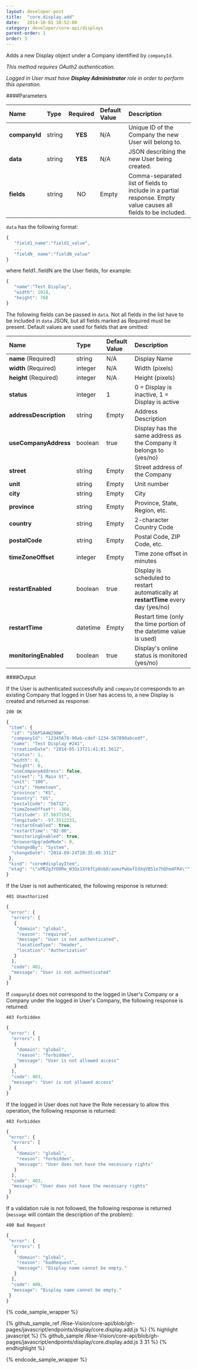 ```yaml
---
layout: developer-post
title:  "core.display.add"
date:   2014-10-01 10:52:00
category: developer/core-api/displays
parent-order: 1
order: 3
---
```


Adds a new Display object under a Company identified by `companyId`.

*This method requires OAuth2 authentication.*

*Logged in User must have __Display Administrator__ role in order to perform this operation.*

####Parameters

| Name    | Type   | Required | Default Value | Description |
|:--------|:-------|:--------:|:--------------|:------------|
| **companyId**  | string |  **YES**  | N/A | Unique ID of the Company the new User will belong to. |
| **data**  | string |  **YES**  | N/A | JSON describing the new User being created. |
| **fields**  | string |  NO  | Empty | Comma-separated list of fields to include in a partial response. Empty value causes all fields to be included. |

`data` has the following format:

 ```javascript
{
	"field1_name":"field1_value",
	...
	"fieldN_ name":"fieldN_value"
}
```
where field1..fieldN are the User fields, for example:

 ```javascript
{
	"name":"Test Display",
	"width": 1024,
	"height": 768
}
```

The following fields can be passed in `data`. Not all fields in the list have to be included in `data` JSON, but all fields marked as Required must be present.
Default values are used for fields that are omitted:

| Name    | Type   | Default Value | Description |
|:--------|:-------|:--------------|:------------|
| **name** (Required) | string | N/A | Display Name |
| **width** (Required) | integer | N/A | Width (pixels) |
| **height** (Required) | integer | N/A | Height (pixels) |
| **status**  | integer | 1 | 0 = Display is inactive, 1 = Display is active |
| **addressDescription** | string | Empty | Address Description |
| **useCompanyAddress**  | boolean | true | Display has the same address as the Company it belongs to (yes/no) |
| **street**  | string | Empty | Street address of the Company |
| **unit**  | string | Empty | Unit number |
| **city**  | string | Empty | City |
| **province**  | string | Empty | Province, State, Region, etc. |
| **country**  | string | Empty | 2-character Country Code |
| **postalCode**  | string | Empty | Postal Code, ZIP Code, etc. |
| **timeZoneOffset**  | integer | Empty | Time zone offset in minutes |
| **restartEnabled**  | boolean | true | Display is scheduled to restart automatically at **restartTime** every day (yes/no) |
| **restartTime**  | datetime | Empty | Restart time (only the time portion of the datetime value is used) |
| **monitoringEnabled**  | boolean | true | Display's online status is monitored (yes/no) |

####Output

If the User is authenticated successfully and `companyId` corresponds to an existing Company that logged in User has access to, a new Display is created and returned as response:

```200 OK```

```javascript
{
 "item": {
  "id": "S56PSA4W298W",
  "companyId": "12345678-90ab-cdef-1234-567890abcedf",
  "name": "Test Display #241",
  "creationDate": "2014-05-13T21:41:01.561Z",
  "status": 1,
  "width": 0,
  "height": 0,
  "useCompanyAddress": false,
  "street": "1 Main St",
  "unit": "100",
  "city": "Hometown",
  "province": "KS",
  "country": "US",
  "postalCode": "56732",
  "timeZoneOffset": -360,
  "latitude": 37.5637154,
  "longitude": -97.3512231,
  "restartEnabled": true,
  "restartTime": "02:00",
  "monitoringEnabled": true,
  "browserUpgradeMode": 0,
  "changedBy": "System",
  "changeDate": "2014-09-24T20:35:49.331Z"
 },
 "kind": "core#displayItem",
 "etag": "\"xPR2g3YO0Re_W3Qx1XY6fCp0ob0/aomzPwUwfIdXqVB51e7hQhm4FR4\""
}
```

If the User is not authenticated, the following response is returned:

```401 Unauthorized```

```javascript
{
 "error": {
  "errors": [
   {
    "domain": "global",
    "reason": "required",
    "message": "User is not authenticated",
    "locationType": "header",
    "location": "Authorization"
   }
  ],
  "code": 401,
  "message": "User is not authenticated"
 }
}
```

If `companyId` does not correspond to the logged in User's Company or a Company under the logged in User's Company, the following response is returned:

```403 Forbidden```

```javascript
{
 "error": {
  "errors": [
   {
    "domain": "global",
    "reason": "forbidden",
    "message": "User is not allowed access"
   }
  ],
  "code": 403,
  "message": "User is not allowed access"
 }
}
```

If the logged in User does not have the Role necessary to allow this operation, the following response is returned:

```403 Forbidden```

```javascript
{
 "error": {
  "errors": [
   {
    "domain": "global",
    "reason": "forbidden",
    "message": "User does not have the necessary rights"
   }
  ],
  "code": 403,
  "message": "User does not have the necessary rights"
 }
}
```

If a validation rule is not followed,  the following response is returned (`message` will contain the description of the problem):

```400 Bad Request```

```javascript
{
 "error": {
  "errors": [
   {
    "domain": "global",
    "reason": "badRequest",
    "message": "Display name cannot be empty."
   }
  ],
  "code": 400,
  "message": "Display name cannot be empty."
 }
}
```

{% code_sample_wrapper %}

{% github_sample_ref /Rise-Vision/core-api/blob/gh-pages/javascript/endpoints/display/core.display.add.js %}
{% highlight javascript %}
{% github_sample /Rise-Vision/core-api/blob/gh-pages/javascript/endpoints/display/core.display.add.js 3 31 %}
{% endhighlight %}

{% endcode_sample_wrapper  %}